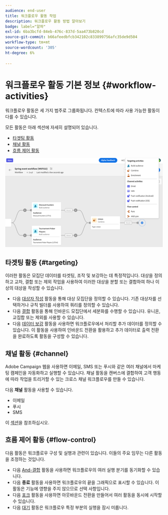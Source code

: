 ```yaml
---
audience: end-user
title: 워크플로우 활동 작업
description: 워크플로우 활동 방법 알아보기
badge: label="알파"
exl-id: 6ba3bcfd-84eb-476c-837d-5aa473b820cd
source-git-commit: b66afeedbfcb342102c833899756afc35de9d504
workflow-type: tm+mt
source-wordcount: '305'
ht-degree: 6%

---
```



# 워크플로우 활동 기본 정보 {#workflow-activities}

워크플로우 활동은 세 가지 범주로 그룹화됩니다. 컨텍스트에 따라 사용 가능한 활동이 다를 수 있습니다.

모든 활동은 아래 섹션에 자세히 설명되어 있습니다.

* [타겟팅 활동](#targeting)
* [채널 활동](#channel)
* [흐름 제어 활동](#flow-control)

![](../assets/workflow-activities.png)

## 타겟팅 활동 {#targeting}

이러한 활동은 모집단 데이터를 타겟팅, 조작 및 보강하는 데 특정적입니다. 대상을 정의하고 교차, 결합 또는 제외 작업을 사용하여 이러한 대상을 분할 또는 결합하여 하나 이상의 대상을 작성할 수 있습니다.

* 다음 [대상자 작성](build-audience.md) 활동을 통해 대상 모집단을 정의할 수 있습니다. 기존 대상자를 선택하거나 규칙 빌더를 사용하여 쿼리를 정의할 수 있습니다.
* 다음 [결합](combine.md) 활동을 통해 인바운드 모집단에서 세분화를 수행할 수 있습니다. 유니온, 교집합 또는 제외를 사용할 수 있습니다.
* 다음 [데이터 보강](enrichment.md) 활동을 사용하면 워크플로우에서 처리할 추가 데이터를 정의할 수 있습니다. 이 활동을 사용하여 인바운드 전환을 활용하고 추가 데이터로 출력 전환을 완료하도록 활동을 구성할 수 있습니다.

## 채널 활동 {#channel}

Adobe Campaign 웹을 사용하면 이메일, SMS 또는 푸시와 같은 여러 채널에서 마케팅 캠페인을 자동화하고 실행할 수 있습니다. 채널 활동을 캔버스에 결합하여 고객 행동에 따라 작업을 트리거할 수 있는 크로스 채널 워크플로우를 만들 수 있습니다.

다음 **채널** 활동을 사용할 수 있습니다.

* 이메일
* 푸시
* SMS

이 [섹션](enrichment.md)을 참조하십시오.

## 흐름 제어 활동 {#flow-control}

다음 활동은 워크플로우 구성 및 실행과 관련이 있습니다. 이들의 주요 임무는 다른 활동을 조정하는 것입니다.

* 다음 [And-결합](and-join.md) 활동을 사용하면 워크플로우의 여러 실행 분기를 동기화할 수 있습니다.
* 다음 **종료** 활동을 사용하면 워크플로우의 끝을 그래픽으로 표시할 수 있습니다. 이 활동은 기능에 영향을 주지 않으므로 선택 사항입니다.
* 다음 [포크](fork.md) 활동을 사용하면 아웃바운드 전환을 만들어서 여러 활동을 동시에 시작할 수 있습니다.
* 다음 [대기](wait.md) 활동은 워크플로우 특정 부분의 실행을 잠시 미룹니다.

<!--
## Data management activities {#data-management}

overview: what they're used for
which use case you can perform with them

list available activites + short description + ref to section
-->

